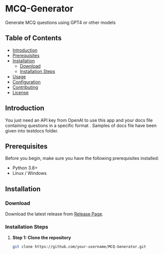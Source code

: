 # MCQ-Generator

Generate MCQ questions using GPT4 or other models

## Table of Contents
- [Introduction](#introduction)
- [Prerequisites](#prerequisites)
- [Installation](#installation)
  - [Download](#download)
  - [Installation Steps](#installation-steps)
- [Usage](#usage)
- [Configuration](#configuration)
- [Contributing](#contributing)
- [License](#license)

## Introduction

You just need an API key from OpenAI to use this app and your docs file containing questions in a specific format . Samples of docs file have been given into testdocs folder.

## Prerequisites

Before you begin, make sure you have the following prerequisites installed:

- Python 3.8+
- Linux / Windows

## Installation

### Download

Download the latest release from [Release Page](https://github.com/localhost-server/MCQ-Solver).

### Installation Steps

1. **Step 1: Clone the repository**
   
   ```bash
   git clone https://github.com/your-username/MCQ-Generator.git
